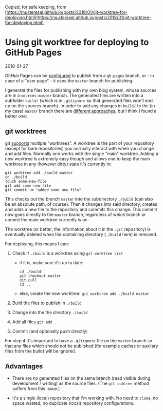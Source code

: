Copied, for safe keeping, from [https://musteresel.github.io/posts/2018/01/git-worktree-for-deploying.html](https://musteresel.github.io/posts/2018/01/git-worktree-for-deploying.html)

# Using git worktree for deploying to GitHub Pages

2018-01-27

GitHub Pages can be [configured](https://help.github.com/articles/configuring-a-publishing-source-for-github-pages/) to publish from a `gh-pages` branch, or - in case of a "user page" - it uses the `master` branch for publishing.

I generate the files for publishing with my own blog system, whose sources are in a `sources-master` branch. The generated files are written into a subfolder `build/` (which is in `.gitignore` so that generated files won't end up on the sources branch). In order to add any changes in `build/` to the (in my case) `master` branch there are [different approaches](https://gist.github.com/cobyism/4730490), but I think I found a better one:

## git worktrees

git [supports](https://git-scm.com/docs/git-worktree) multiple "worktrees". A worktree is the part of your repository (except for bare repositories) you normally interact with when you change and add files. Normally one works with the single "main" worktree. Adding a new worktree is extremely easy though and allows one to keep the main worktree in any (however dirty) state it's currently in:

    git worktree add ./build master
    cd ./build
    touch some-new-file
    git add some-new-file
    git commit -m "added some new file"


This checks out the branch `master` into the subdirectory `./build` (can also be an absolute path, of course). Then it changes into said directory, creates and adds a new file to the repository and commits this change. This commit now goes directly to the `master` branch, regardless of which branch or commit the main worktree currently is on.

The worktree (or better, the information about it in the `.git` repository) is eventually deleted when the containing directory (`./build` here) is removed.

For deploying, this means I can:

1.  Check if `./build` is a worktree using `git worktree list`
    *   if it is, make sure it's up to date:

        <div class="sourceCode">

            cd ./build
            git checkout master
            git pull
            cd ..

        </div>

    *   else, create the new worktree: `git worktree add ./build master`

2.  Build the files to publish in `./build`
3.  Change into the the directory `./build`
4.  Add all files `git add .`
5.  Commit (and optionally push directly)

For step 4 it's important to have a `.gitignore` file on the `master` branch so that any files which should not be published (for example caches or auxilary files from the build) will be ignored.

## Advantages

*   There are no generated files on the same branch (read visible during development / writing) as the source files. (The `git subtree` method suffers from this issue.)

*   It's a single (local) repository that I'm working with. No need to `clone`, no space wasted, no duplicate (local) repository configurations.
